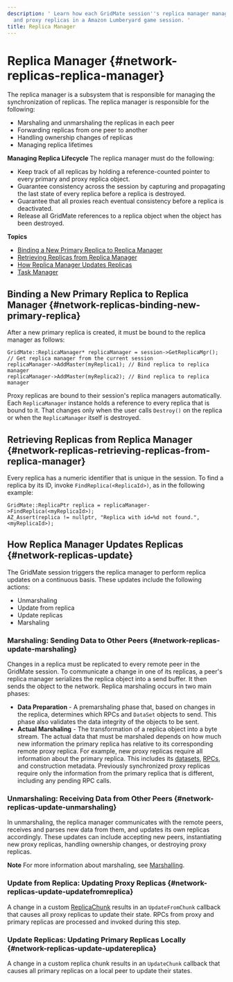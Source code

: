 ```yaml
---
description: ' Learn how each GridMate session''s replica manager manages the primary
  and proxy replicas in a Amazon Lumberyard game session. '
title: Replica Manager
---
```

# Replica Manager {#network-replicas-replica-manager}

The replica manager is a subsystem that is responsible for managing the synchronization of replicas\. The replica manager is responsible for the following:
+ Marshaling and unmarshaling the replicas in each peer
+ Forwarding replicas from one peer to another
+ Handling ownership changes of replicas
+ Managing replica lifetimes

**Managing Replica Lifecycle**
The replica manager must do the following:
+ Keep track of all replicas by holding a reference\-counted pointer to every primary and proxy replica object\.
+ Guarantee consistency across the session by capturing and propagating the last state of every replica before a replica is destroyed\.
+ Guarantee that all proxies reach eventual consistency before a replica is deactivated\.
+ Release all GridMate references to a replica object when the object has been destroyed\.

**Topics**
+ [Binding a New Primary Replica to Replica Manager](#network-replicas-binding-new-primary-replica)
+ [Retrieving Replicas from Replica Manager](#network-replicas-retrieving-replicas-from-replica-manager)
+ [How Replica Manager Updates Replicas](#network-replicas-update)
+ [Task Manager](/docs/userguide/networking/replicas-manager-task-manager.md)

## Binding a New Primary Replica to Replica Manager {#network-replicas-binding-new-primary-replica}

After a new primary replica is created, it must be bound to the replica manager as follows:

```
GridMate::ReplicaManager* replicaManager = session->GetReplicaMgr(); // Get replica manager from the current session
replicaManager->AddMaster(myReplica1); // Bind replica to replica manager
replicaManager->AddMaster(myReplica2); // Bind replica to replica manager
```

Proxy replicas are bound to their session's replica managers automatically\. Each `ReplicaManager` instance holds a reference to every replica that is bound to it\. That changes only when the user calls `Destroy()` on the replica or when the `ReplicaManager` itself is destroyed\.

## Retrieving Replicas from Replica Manager {#network-replicas-retrieving-replicas-from-replica-manager}

Every replica has a numeric identifier that is unique in the session\. To find a replica by its ID, invoke `FindReplica(<ReplicaId>)`, as in the following example:

```
GridMate::ReplicaPtr replica = replicaManager->FindReplica(<myReplicaId>);
AZ_Assert(replica != nullptr, "Replica with id=%d not found.", <myReplicaId>);
```

## How Replica Manager Updates Replicas {#network-replicas-update}

The GridMate session triggers the replica manager to perform replica updates on a continuous basis\. These updates include the following actions:
+ Unmarshaling
+ Update from replica
+ Update replicas
+ Marshaling

### Marshaling: Sending Data to Other Peers {#network-replicas-update-marshaling}

Changes in a replica must be replicated to every remote peer in the GridMate session\. To communicate a change in one of its replicas, a peer's replica manager serializes the replica object into a send buffer\. It then sends the object to the network\. Replica marshaling occurs in two main phases:
+ **Data Preparation** - A premarshaling phase that, based on changes in the replica, determines which RPCs and `DataSet` objects to send\. This phase also validates the data integrity of the objects to be sent\.
+ **Actual Marshaling** - The transformation of a replica object into a byte stream\. The actual data that must be marshaled depends on how much new information the primary replica has relative to its corresponding remote proxy replica\. For example, new proxy replicas require all information about the primary replica\. This includes its [datasets](/docs/userguide/networking/replicas-data-sets.md), [RPCs](/docs/userguide/networking/replicas-remote-procedure-calls.md), and construction metadata\. Previously synchronized proxy replicas require only the information from the primary replica that is different, including any pending RPC calls\.

### Unmarshaling: Receiving Data from Other Peers {#network-replicas-update-unmarshaling}

In unmarshaling, the replica manager communicates with the remote peers, receives and parses new data from them, and updates its own replicas accordingly\. These updates can include accepting new peers, instantiating new proxy replicas, handling ownership changes, or destroying proxy replicas\.

**Note**
For more information about marshaling, see [Marshalling](/docs/userguide/networking/marshalling.md)\.

### Update from Replica: Updating Proxy Replicas {#network-replicas-update-updatefromreplica}

A change in a custom [ReplicaChunk](/docs/userguide/networking/replicas-chunks.md) results in an `UpdateFromChunk` callback that causes all proxy replicas to update their state\. RPCs from proxy and primary replicas are processed and invoked during this step\.

### Update Replicas: Updating Primary Replicas Locally {#network-replicas-update-updatereplica}

A change in a custom replica chunk results in an `UpdateChunk` callback that causes all primary replicas on a local peer to update their states\.